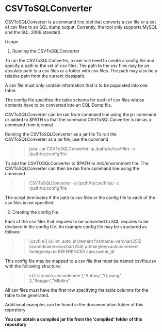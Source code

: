 CSVToSQLConverter
=================
CSVToSQLConverter is a command line tool that converts a csv file or a set of csv files to an SQL dump output. Currently, the tool only supports MySQL and the SQL 2009 standard. 

*Usage*

1. Running the CSVToSQLConverter

To ran the CSVToSQLConverter, a user will need to create a config file and specify a path to the set of csv files. The path to the csv files may be an absolute path to a csv files or a folder with csv files. The path may also be a relative path from the current classpath.

A csv file must only contain information that is to be populated into one table. 

The config file specifies the table schema for each of csv files whose contents have to be converted into an SQL Dump file. 

CSVToSQLConverter can be ran from command line using the jar command or added to $PATH so that the command CSVToSQLConverter is ran as a command from terminal. 

Running the CSVToSQLConverter as a jar file
To run the CSVToSQLConverter as a jar file, use the command

>> java -jar CSVToSQLConverter -p /path/to/csv/files -c /path/to/config/file

To add the CSVTOSQLConverter to $PATH to /etc/environment file. The CSVToSQLConverter can then be ran from command line using the command

>> CSVToSQLConverter -p /path/to/csv/files/ -c /path/to/config/file

The script terminates if the path to csv files or the config file to each of the csv files is not specified. 

2. Creating the config file 

Each of the csv files that requires to be converted to SQL requires to be declared in the config file. An example config file may be structured as follows:

>> [csvfile1]
>> id=int, auto_increment 
>> firstname=varchar(255)
>> secondname=varchar(255)
>> primarykey=autoincrement 
>> foreignkey=id REFERENCES cars.owner_id

This config file may be mapped to a csv file that must be named csvfile.csv with the following structure:

>> id,firstname,secondname
>> 1,"Antony","Ojwang"
>> 2,"Reagan","Mbitiru"

All csv files must have the first row specifying the table columns for the table to be generated.

Additional examples can be found in the documentation folder of this repository

**You can obtain a compiled jar file from the 'compiled' folder of this repository**
